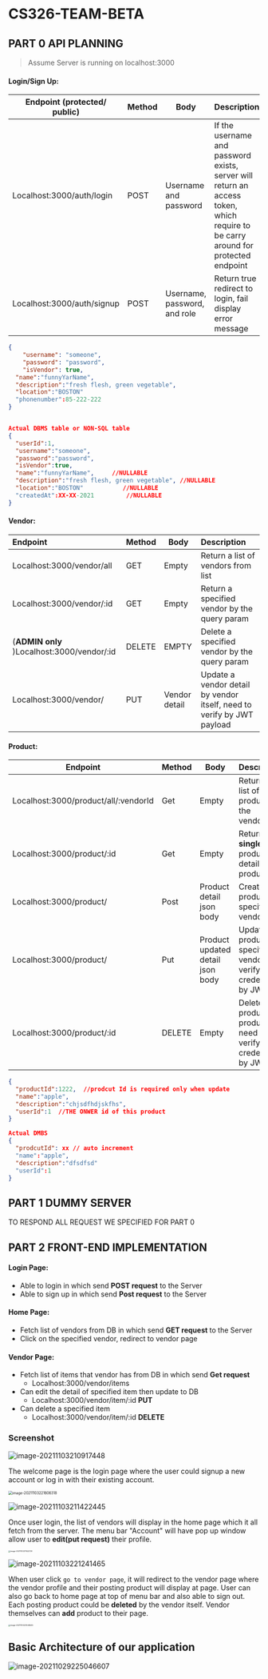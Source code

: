 # CS326-TEAM-BETA

## PART 0 API PLANNING

> Assume Server is running on localhost:3000

#### Login/Sign Up: 

| Endpoint (protected/ public) | Method | Body                         | Description                                                  |
| ---------------------------- | ------ | ---------------------------- | ------------------------------------------------------------ |
| Localhost:3000/auth/login    | POST   | Username and password        | If the username and password exists, server will return an access token, which require to be carry around for protected endpoint |
| Localhost:3000/auth/signup   | POST   | Username, password, and role | Return true redirect to login, fail display error message    |

```json
{
	"username": "someone",
	"password": "password",
	"isVendor": true,
  "name":"funnyYarName",
  "description":"fresh flesh, green vegetable",
  "location":"BOSTON"
  "phonenumber":85-222-222
}


Actual DBMS table or NON-SQL table
{
  "userId":1,  
  "username":"someone",
  "password":"password",
  "isVendor":true,
  "name":"funnyYarName",     //NULLABLE
  "description":"fresh flesh, green vegetable", //NULLABLE
  "location":"BOSTON"           //NULLABLE
  "createdAt":XX-XX-2021         //NULLABLE
}
```

#### Vendor:

| Endpoint                                   | Method | Body          | Description                                                  |
| :----------------------------------------- | ------ | ------------- | :----------------------------------------------------------- |
| Localhost:3000/vendor/all                  | GET    | Empty         | Return a list of vendors from list                           |
| Localhost:3000/vendor/:id                  | GET    | Empty         | Return a specified vendor by the query param                 |
| (**ADMIN only** )Localhost:3000/vendor/:id | DELETE | EMPTY         | Delete a specified vendor by the query param                 |
| Localhost:3000/vendor/                     | PUT    | Vendor detail | Update a vendor detail by vendor itself, need to verify by JWT payload |



#### Product:

| Endpoint                             | Method | Body                             | Description                                                  |
| ------------------------------------ | ------ | -------------------------------- | ------------------------------------------------------------ |
| Localhost:3000/product/all/:vendorId | Get    | Empty                            | Return the list of product by the vendorId                   |
| Localhost:3000/product/:id           | Get    | Empty                            | Return a **single** product detail by product id             |
| Localhost:3000/product/              | Post   | Product detail json body         | Create a product to specified vendor                         |
| Localhost:3000/product/              | Put    | Product updated detail json body | Update a product to specified vendor verify the credential by JWT |
| Localhost:3000/product/:id           | DELETE | Empty                            | Delete a product by product id, need to verify the credential by JWT |

```json
{
  "productId":1222,  //prodcut Id is required only when update
  "name":"apple",
  "description":"chjsdfhdjskfhs",
  "userId":1  //THE ONWER id of this product
}

Actual DMBS
{
  "prodcutId": xx // auto increment
  "name":"apple",
  "description":"dfsdfsd"
  "userId":1
}
```

## PART 1 DUMMY SERVER

TO RESPOND ALL REQUEST WE SPECIFIED FOR PART 0



## PART 2 FRONT-END IMPLEMENTATION 

#### Login Page:

- Able to login in which send **POST request** to the Server
- Able to sign up in which send **Post request** to the Server

#### Home Page:

- Fetch list of vendors from DB in which send **GET request** to the Server
- Click on the specified vendor, redirect to vendor page 

#### Vendor Page:

- Fetch list of items that vendor has from DB in which send **Get request** 
  - Localhost:3000/vendor/items
- Can edit the detail of specified item then update to DB
  - Localhost:3000/vendor/item/:id  **PUT**
- Can delete a specified item
  - Localhost:3000/vendor/item/:id **DELETE**

### Screenshot

![image-20211103210917448](https://tva1.sinaimg.cn/large/008i3skNgy1gw2uhrdqgmj316x0u040a.jpg)

The welcome page is the login page where the user could signup a new account or log in with their existing account.

<img src="https://tva1.sinaimg.cn/large/008i3skNgy1gw2wf52ryyj313u0oatai.jpg" alt="image-20211103221606318" style="zoom:50%;" />

![image-20211103211422445](https://tva1.sinaimg.cn/large/008i3skNgy1gw2umx0hcwj316m0u0jvx.jpg)

Once user login, the list of vendors will display in the home page which it all fetch from the server. The menu bar "Account" will have pop up window allow user to **edit(put request)** their profile.

<img src="https://tva1.sinaimg.cn/large/008i3skNgy1gw2uny7o64j30rm0s0myr.jpg" alt="image-20211103211522720" style="zoom:25%;" />





![image-20211103221241465](https://tva1.sinaimg.cn/large/008i3skNgy1gw2wbkzzh4j318g0u0jts.jpg)

When user click `go to vendor page`, it will redirect to the vendor page where the vendor profile and their posting product will display at page. User can also go back to home page at top of menu bar and also able to sign out. Each posting product could be **deleted** by the vendor itself. Vendor themselves can **add** product to their page.

<img src="../../../Library/Application Support/typora-user-images/image-20211103221448445.png" alt="image-20211103221448445" style="zoom:25%;" />



## Basic Architecture of our application 

![image-20211029225046607](https://tva1.sinaimg.cn/large/008i3skNgy1gvx5bq7hqnj30ib05lt8r.jpg)

